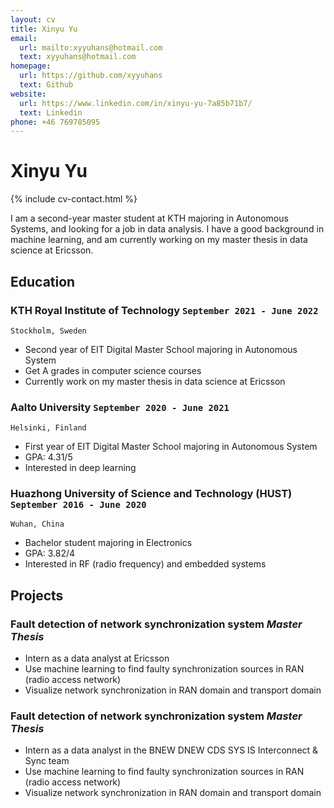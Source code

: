 ```yaml
---
layout: cv
title: Xinyu Yu
email:
  url: mailto:xyyuhans@hotmail.com
  text: xyyuhans@hotmail.com
homepage:
  url: https://github.com/xyyuhans
  text: Github
website:
  url: https://www.linkedin.com/in/xinyu-yu-7a85b71b7/
  text: Linkedin
phone: +46 769785095
---
```


# **Xinyu Yu**

<!--
include contact information from the front matter
Supported arguments:
    - homepage: url, text
    - phone
    - email
-->

{% include cv-contact.html %}

I am a second-year master student at KTH majoring in Autonomous Systems, and looking for a job in data analysis. I have a good background in machine learning, and am currently working on my master thesis in data science at Ericsson.

## Education

### **KTH Royal Institute of Technology** `September 2021 - June 2022`

```
Stockholm, Sweden
```

- Second year of EIT Digital Master School majoring in Autonomous System
- Get A grades in computer science courses
- Currently work on my master thesis in data science at Ericsson
  
### **Aalto University** `September 2020 - June 2021`

```
Helsinki, Finland
```

- First year of EIT Digital Master School majoring in Autonomous System
- GPA: 4.31/5
- Interested in deep learning

### **Huazhong University of Science and Technology (HUST)** `September 2016 - June 2020`

```
Wuhan, China
```

- Bachelor student majoring in Electronics
- GPA: 3.82/4
- Interested in RF (radio frequency) and embedded systems

## Projects

### **Fault detection of network synchronization system** _Master Thesis_

- Intern as a data analyst at Ericsson
- Use machine learning to find faulty synchronization sources in RAN (radio access network)
- Visualize network synchronization in RAN domain and transport domain

### **Fault detection of network synchronization system** _Master Thesis_ 

- Intern as a data analyst in the BNEW DNEW CDS SYS IS Interconnect & Sync team
- Use machine learning to find faulty synchronization sources in RAN (radio access network)
- Visualize network synchronization in RAN domain and transport domain

<!-- ### Footer

Last updated: May 2013 -->
